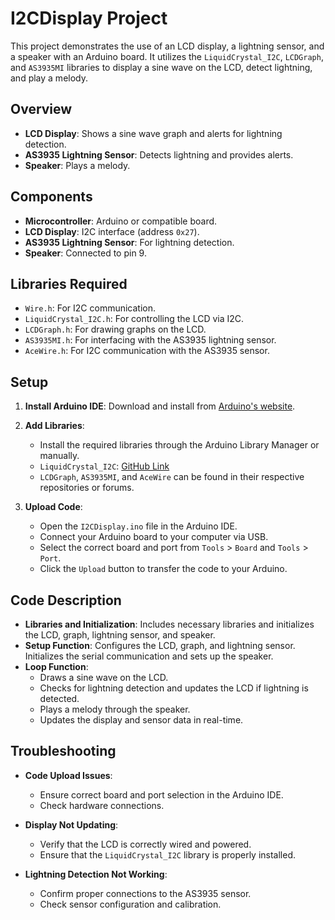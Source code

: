 # I2CDisplay Project

This project demonstrates the use of an LCD display, a lightning sensor, and a speaker with an Arduino board. It utilizes the `LiquidCrystal_I2C`, `LCDGraph`, and `AS3935MI` libraries to display a sine wave on the LCD, detect lightning, and play a melody.

## Overview

- **LCD Display**: Shows a sine wave graph and alerts for lightning detection.
- **AS3935 Lightning Sensor**: Detects lightning and provides alerts.
- **Speaker**: Plays a melody.

## Components

- **Microcontroller**: Arduino or compatible board.
- **LCD Display**: I2C interface (address `0x27`).
- **AS3935 Lightning Sensor**: For lightning detection.
- **Speaker**: Connected to pin 9.

## Libraries Required

- `Wire.h`: For I2C communication.
- `LiquidCrystal_I2C.h`: For controlling the LCD via I2C.
- `LCDGraph.h`: For drawing graphs on the LCD.
- `AS3935MI.h`: For interfacing with the AS3935 lightning sensor.
- `AceWire.h`: For I2C communication with the AS3935 sensor.

## Setup

1. **Install Arduino IDE**: Download and install from [Arduino's website](https://www.arduino.cc/en/software).

2. **Add Libraries**:
   - Install the required libraries through the Arduino Library Manager or manually.
   - `LiquidCrystal_I2C`: [GitHub Link](https://github.com/johnrickman/LiquidCrystal_I2C)
   - `LCDGraph`, `AS3935MI`, and `AceWire` can be found in their respective repositories or forums.

3. **Upload Code**:
   - Open the `I2CDisplay.ino` file in the Arduino IDE.
   - Connect your Arduino board to your computer via USB.
   - Select the correct board and port from `Tools` > `Board` and `Tools` > `Port`.
   - Click the `Upload` button to transfer the code to your Arduino.

## Code Description

- **Libraries and Initialization**: Includes necessary libraries and initializes the LCD, graph, lightning sensor, and speaker.
- **Setup Function**: Configures the LCD, graph, and lightning sensor. Initializes the serial communication and sets up the speaker.
- **Loop Function**:
  - Draws a sine wave on the LCD.
  - Checks for lightning detection and updates the LCD if lightning is detected.
  - Plays a melody through the speaker.
  - Updates the display and sensor data in real-time.

## Troubleshooting

- **Code Upload Issues**:
  - Ensure correct board and port selection in the Arduino IDE.
  - Check hardware connections.

- **Display Not Updating**:
  - Verify that the LCD is correctly wired and powered.
  - Ensure that the `LiquidCrystal_I2C` library is properly installed.

- **Lightning Detection Not Working**:
  - Confirm proper connections to the AS3935 sensor.
  - Check sensor configuration and calibration.

